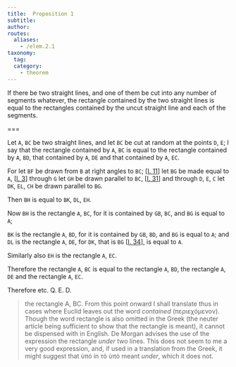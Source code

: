 ```yaml
---
title:  Proposition 1
subtitle: 
author:
routes:
  aliases:
    - /elem.2.1
taxonomy:
  tag:
  category:
    - theorem
---
```


If there be two straight lines, and one of them be cut into any number of segments whatever, the rectangle contained by the two straight lines is equal to the rectangles contained by the uncut straight line and each of the segments. 
<!-- <lb n="5"/> -->

===

Let `A`, `BC` be two straight lines, and let `BC` be cut at random at the points `D`, `E`; I say that the rectangle contained by `A`, `BC` is equal to the rectangle contained by `A`, `BD`, that contained by `A`, `DE` and <lb n="10"/>that contained by `A`, `EC`. 

For let `BF` be drawn from `B` at right angles to `BC`; [<a href="/elem.1.11">I. 11</a>] let `BG` be made equal to `A`, [<a href="/elem.1.3">I. 3</a>] through `G` let `GH` be drawn <lb n="15"/>parallel to `BC`, [<a href="/elem.1.31">I. 31</a>] and through `D`, `E`, `C` let `DK`, `EL`, `CH` be drawn parallel to `BG`.

Then `BH` is equal to `BK`, `DL`, `EH`. <lb n="20"/>

Now `BH` is the rectangle `A`, `BC`, for it is contained by `GB`, `BC`, and `BG` is equal to `A`;

`BK` is the rectangle `A`, `BD`, for it is contained by `GB`, `BD`, and `BG` is equal to `A`; <span class="center">and `DL` is the rectangle `A`, `DE`, for `DK`, that is `BG` [<a href="/elem.1.34">I. 34</a>], <lb n="25"/>is equal to `A`.</span>

Similarly also `EH` is the rectangle `A`, `EC`.

Therefore the rectangle `A`, `BC` is equal to the rectangle `A`, `BD`, the rectangle `A`, `DE` and the rectangle `A`, `EC`.

Therefore etc. Q. E. D.
<blockquote n="20" class="crit" place="unspecified" anchored="yes">
<pb n="376"/>

<span class="bold">the rectangle A, BC.</span> From this point onward I shall translate thus in cases where Euclid leaves out the word <em>contained</em> (<foreign lang="greek">περιεχόμενον</foreign>). Though the word <quote>rectangle</quote>
is also omitted in the Greek (the neuter article being sufficient to show that the rectangle is meant), it cannot be dispensed with in English. De Morgan advises the use of the expression <quote>the rectangle <em>under</em> two lines.</quote>
This does not seem to me a very good expression, and, if used in a translation from the Greek, it might suggest that <foreign lang="greek">ὑπό</foreign> in <foreign lang="greek">τὸ ὑπό</foreign> meant <em>under</em>, which it does not.

</blockquote>
